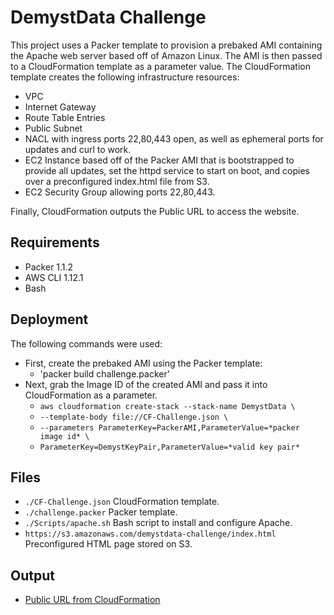# DemystData Challenge

This project uses a Packer template to provision a prebaked AMI containing the Apache web server based off of Amazon Linux. The AMI is then passed to a CloudFormation template as a parameter value. The CloudFormation template creates the following infrastructure resources:

* VPC
* Internet Gateway
* Route Table Entries
* Public Subnet
* NACL with ingress ports 22,80,443 open, as well as ephemeral ports for updates and curl to work.
* EC2 Instance based off of the Packer AMI that is bootstrapped to provide all updates, set the httpd service to start on boot, and copies over a preconfigured index.html file from S3.
* EC2 Security Group allowing ports 22,80,443. 

Finally, CloudFormation outputs the Public URL to access the website.

## Requirements

* Packer 1.1.2
* AWS CLI 1.12.1
* Bash

## Deployment

The following commands were used:

* First, create the prebaked AMI using the Packer template:
    * 'packer build challenge.packer'
* Next, grab the Image ID of the created AMI and pass it into CloudFormation as a parameter.
	* `aws cloudformation create-stack --stack-name DemystData \`
	* `--template-body file://CF-Challenge.json \`
	* `--parameters ParameterKey=PackerAMI,ParameterValue=*packer image id* \`
	* `ParameterKey=DemystKeyPair,ParameterValue=*valid key pair*`
## Files

* `./CF-Challenge.json` CloudFormation template.
* `./challenge.packer` Packer template.
* `./Scripts/apache.sh` Bash script to install and configure Apache.
* `https://s3.amazonaws.com/demystdata-challenge/index.html` Preconfigured HTML page stored on S3.

## Output

* [Public URL from CloudFormation](http://ec2-54-163-136-34.compute-1.amazonaws.com/)
